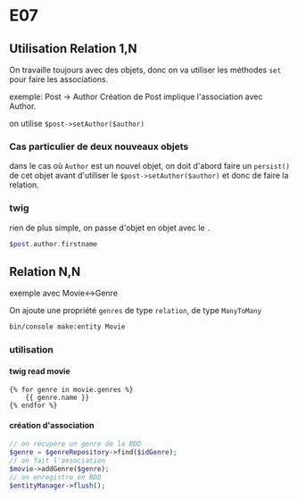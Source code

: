 # E07

## Utilisation Relation 1,N

On travaille toujours avec des objets, donc on va utiliser les méthodes `set` pour faire les associations.

exemple: Post -> Author
Création de Post implique l'association avec Author.

on utilise `$post->setAuthor($author)`

### Cas particulier de deux nouveaux objets

dans le cas où `Author` est un nouvel objet, on doit d'abord faire un `persist()` de cet objet avant d'utiliser le `$post->setAuthor($author)` et donc de faire la relation.

### twig

rien de plus simple, on passe d'objet en objet avec le `.`

```php
$post.author.firstname
```

## Relation N,N

exemple avec Movie<->Genre

On ajoute une propriété `genres` de type `relation`, de type `ManyToMany`

```bash
bin/console make:entity Movie
```

### utilisation

#### twig read movie

```twig
{% for genre in movie.genres %}
    {{ genre.name }}
{% endfor %}
```

#### création d'association

```php
// on récupère un genre de la BDD
$genre = $genreRepository->find($idGenre);
// on fait l'association
$movie->addGenre($genre);
// on enregistre en BDD
$entityManager->flush();
```

